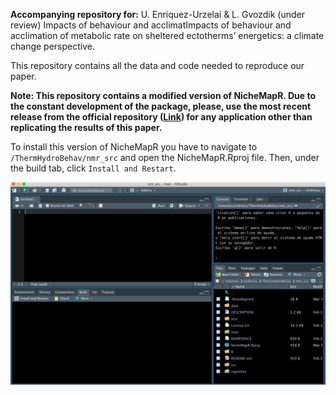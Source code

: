 **Accompanying repository for:** U. Enriquez-Urzelai & L. Gvozdik (under review) Impacts of behaviour and acclimatImpacts of behaviour and acclimation of metabolic rate on sheltered ectotherms’ energetics: a climate change perspective.

This repository contains all the data and code needed to reproduce our paper. 

**Note: This repository contains a modified version of NicheMapR. Due to the constant development of the package, please, use the most recent release from the official repository ([Link](https://github.com/mrke/NicheMapR)) for any application other than replicating the results of this paper.**

To install this version of NicheMapR you have to navigate to `/ThermHydroBehav/nmr_src` and open the NicheMapR.Rproj file. Then, under the build tab, click `Install and Restart`.

![alt text](https://github.com/urtzienriquez/ThermHydroBehav/blob/main/images/RStudio.png)


